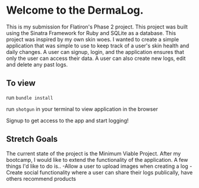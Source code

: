 # Welcome to the DermaLog. 

This is my submission for Flatiron's Phase 2 project. This project was built using the Sinatra Framework for Ruby and SQLite as a database. This project was inspired by my own skin woes. I wanted to create a simple application that was simple to use to keep track of a user's skin health and daily changes. A user can signup, login, and the application ensures that only the user can access their data. A user can also create new logs, edit and delete any past logs. 

## To view
run `bundle install`     

run `shotgun` in your terminal to view application in the browser

Signup to get access to the app and start logging!

## Stretch Goals
The current state of the project is the Minimum Viable Project. After my bootcamp, I would like to extend the functionality of the application. A few things I'd like to do is.. 
-Allow a user to upload images when creating a log
-Create social functionality where a user can share their logs publically, have others recommend products


